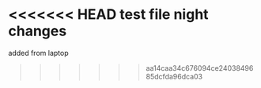 <<<<<<< HEAD
test file
night changes
=======
added from laptop
>>>>>>> aa14caa34c676094ce2403849685dcfda96dca03
